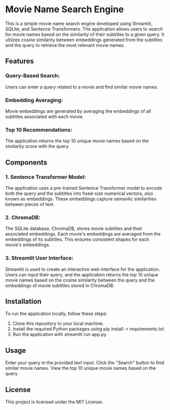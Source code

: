 # Movie Name Search Engine
This is a simple movie name search engine developed using Streamlit, SQLite, and Sentence Transformers. The application allows users to search for movie names based on the similarity of their subtitles to a given query. It utilizes cosine similarity between embeddings generated from the subtitles and the query to retrieve the most relevant movie names.


## Features
### Query-Based Search:
Users can enter a query related to a movie and find similar movie names.
### Embedding Averaging: 
Movie embeddings are generated by averaging the embeddings of all subtitles associated with each movie.
### Top 10 Recommendations: 
The application returns the top 10 unique movie names based on the similarity score with the query.

## Components
### 1. Sentence Transformer Model:
   The application uses a pre-trained Sentence Transformer model to encode both the query and the subtitles into fixed-size numerical vectors, also known as embeddings. These embeddings capture semantic similarities between pieces of text.
### 2. ChromaDB: 
The SQLite database, ChromaDB, stores movie subtitles and their associated embeddings. Each movie's embeddings are averaged from the embeddings of its subtitles. This ensures consistent shapes for each movie's embeddings.
### 3. Streamlit User Interface: 
Streamlit is used to create an interactive web interface for the application. Users can input their query, and the application returns the top 10 unique movie names based on the cosine similarity between the query and the embeddings of movie subtitles stored in ChromaDB.

## Installation
To run the application locally, follow these steps:

1. Clone this repository to your local machine.
2. Install the required Python packages using pip install -r requirements.txt.
3. Run the application with streamlit run app.py.
   
## Usage
Enter your query in the provided text input.
Click the "Search" button to find similar movie names.
View the top 10 unique movie names based on the query.

## License
This project is licensed under the MIT License.
